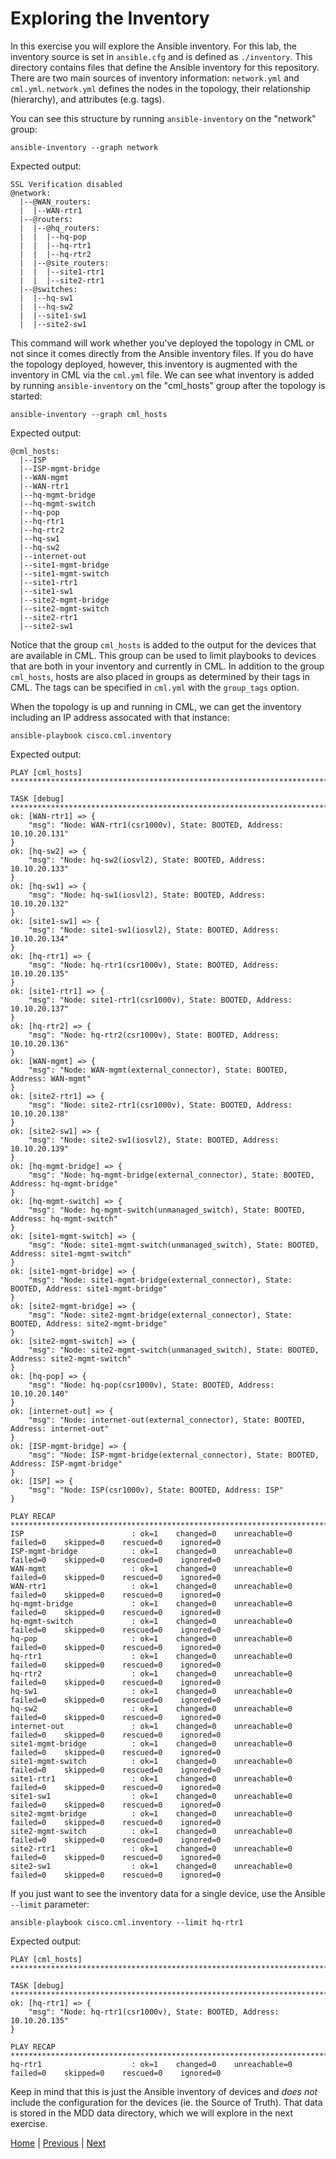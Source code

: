 # Exploring the Inventory

In this exercise you will explore the Ansible inventory. For this lab, the inventory source is set in `ansible.cfg` and is defined as `./inventory`. This directory contains files that define the Ansible inventory for this repository.  There are two main sources of inventory information: `network.yml` and `cml.yml`.  `network.yml` defines the nodes in the topology, their relationship (hierarchy), and attributes (e.g. tags).

You can see this structure by running `ansible-inventory` on the "network" group:

```
ansible-inventory --graph network
```

Expected output:

```
SSL Verification disabled
@network:
  |--@WAN_routers:
  |  |--WAN-rtr1
  |--@routers:
  |  |--@hq_routers:
  |  |  |--hq-pop
  |  |  |--hq-rtr1
  |  |  |--hq-rtr2
  |  |--@site_routers:
  |  |  |--site1-rtr1
  |  |  |--site2-rtr1
  |--@switches:
  |  |--hq-sw1
  |  |--hq-sw2
  |  |--site1-sw1
  |  |--site2-sw1
```

This command will work whether you've deployed the topology in CML or not since it comes directly from the Ansible inventory files. If you do have the topology deployed, however, this inventory is augmented with the inventory in CML via the `cml.yml` file. We can see what inventory is added by running `ansible-inventory` on the "cml_hosts" group after the topology is started:

```
ansible-inventory --graph cml_hosts
```

Expected output:

```
@cml_hosts:
  |--ISP
  |--ISP-mgmt-bridge
  |--WAN-mgmt
  |--WAN-rtr1
  |--hq-mgmt-bridge
  |--hq-mgmt-switch
  |--hq-pop
  |--hq-rtr1
  |--hq-rtr2
  |--hq-sw1
  |--hq-sw2
  |--internet-out
  |--site1-mgmt-bridge
  |--site1-mgmt-switch
  |--site1-rtr1
  |--site1-sw1
  |--site2-mgmt-bridge
  |--site2-mgmt-switch
  |--site2-rtr1
  |--site2-sw1
```

Notice that the group `cml_hosts` is added to the output for the devices that are available in CML. This group can be used to limit playbooks to devices that are both in your inventory and currently in CML. In addition to the group `cml_hosts`, hosts are also placed in groups as determined by their tags in CML.  The tags can be specified in `cml.yml` with the `group_tags` option.

When the topology is up and running in CML, we can get the inventory including an IP address assocated with that instance:

```
ansible-playbook cisco.cml.inventory
```

Expected output:

```
PLAY [cml_hosts] *************************************************************************************************************************************************

TASK [debug] *****************************************************************************************************************************************************
ok: [WAN-rtr1] => {
    "msg": "Node: WAN-rtr1(csr1000v), State: BOOTED, Address: 10.10.20.131"
}
ok: [hq-sw2] => {
    "msg": "Node: hq-sw2(iosvl2), State: BOOTED, Address: 10.10.20.133"
}
ok: [hq-sw1] => {
    "msg": "Node: hq-sw1(iosvl2), State: BOOTED, Address: 10.10.20.132"
}
ok: [site1-sw1] => {
    "msg": "Node: site1-sw1(iosvl2), State: BOOTED, Address: 10.10.20.134"
}
ok: [hq-rtr1] => {
    "msg": "Node: hq-rtr1(csr1000v), State: BOOTED, Address: 10.10.20.135"
}
ok: [site1-rtr1] => {
    "msg": "Node: site1-rtr1(csr1000v), State: BOOTED, Address: 10.10.20.137"
}
ok: [hq-rtr2] => {
    "msg": "Node: hq-rtr2(csr1000v), State: BOOTED, Address: 10.10.20.136"
}
ok: [WAN-mgmt] => {
    "msg": "Node: WAN-mgmt(external_connector), State: BOOTED, Address: WAN-mgmt"
}
ok: [site2-rtr1] => {
    "msg": "Node: site2-rtr1(csr1000v), State: BOOTED, Address: 10.10.20.138"
}
ok: [site2-sw1] => {
    "msg": "Node: site2-sw1(iosvl2), State: BOOTED, Address: 10.10.20.139"
}
ok: [hq-mgmt-bridge] => {
    "msg": "Node: hq-mgmt-bridge(external_connector), State: BOOTED, Address: hq-mgmt-bridge"
}
ok: [hq-mgmt-switch] => {
    "msg": "Node: hq-mgmt-switch(unmanaged_switch), State: BOOTED, Address: hq-mgmt-switch"
}
ok: [site1-mgmt-switch] => {
    "msg": "Node: site1-mgmt-switch(unmanaged_switch), State: BOOTED, Address: site1-mgmt-switch"
}
ok: [site1-mgmt-bridge] => {
    "msg": "Node: site1-mgmt-bridge(external_connector), State: BOOTED, Address: site1-mgmt-bridge"
}
ok: [site2-mgmt-bridge] => {
    "msg": "Node: site2-mgmt-bridge(external_connector), State: BOOTED, Address: site2-mgmt-bridge"
}
ok: [site2-mgmt-switch] => {
    "msg": "Node: site2-mgmt-switch(unmanaged_switch), State: BOOTED, Address: site2-mgmt-switch"
}
ok: [hq-pop] => {
    "msg": "Node: hq-pop(csr1000v), State: BOOTED, Address: 10.10.20.140"
}
ok: [internet-out] => {
    "msg": "Node: internet-out(external_connector), State: BOOTED, Address: internet-out"
}
ok: [ISP-mgmt-bridge] => {
    "msg": "Node: ISP-mgmt-bridge(external_connector), State: BOOTED, Address: ISP-mgmt-bridge"
}
ok: [ISP] => {
    "msg": "Node: ISP(csr1000v), State: BOOTED, Address: ISP"
}

PLAY RECAP *******************************************************************************************************************************************************
ISP                        : ok=1    changed=0    unreachable=0    failed=0    skipped=0    rescued=0    ignored=0   
ISP-mgmt-bridge            : ok=1    changed=0    unreachable=0    failed=0    skipped=0    rescued=0    ignored=0   
WAN-mgmt                   : ok=1    changed=0    unreachable=0    failed=0    skipped=0    rescued=0    ignored=0   
WAN-rtr1                   : ok=1    changed=0    unreachable=0    failed=0    skipped=0    rescued=0    ignored=0   
hq-mgmt-bridge             : ok=1    changed=0    unreachable=0    failed=0    skipped=0    rescued=0    ignored=0   
hq-mgmt-switch             : ok=1    changed=0    unreachable=0    failed=0    skipped=0    rescued=0    ignored=0   
hq-pop                     : ok=1    changed=0    unreachable=0    failed=0    skipped=0    rescued=0    ignored=0   
hq-rtr1                    : ok=1    changed=0    unreachable=0    failed=0    skipped=0    rescued=0    ignored=0   
hq-rtr2                    : ok=1    changed=0    unreachable=0    failed=0    skipped=0    rescued=0    ignored=0   
hq-sw1                     : ok=1    changed=0    unreachable=0    failed=0    skipped=0    rescued=0    ignored=0   
hq-sw2                     : ok=1    changed=0    unreachable=0    failed=0    skipped=0    rescued=0    ignored=0   
internet-out               : ok=1    changed=0    unreachable=0    failed=0    skipped=0    rescued=0    ignored=0   
site1-mgmt-bridge          : ok=1    changed=0    unreachable=0    failed=0    skipped=0    rescued=0    ignored=0   
site1-mgmt-switch          : ok=1    changed=0    unreachable=0    failed=0    skipped=0    rescued=0    ignored=0   
site1-rtr1                 : ok=1    changed=0    unreachable=0    failed=0    skipped=0    rescued=0    ignored=0   
site1-sw1                  : ok=1    changed=0    unreachable=0    failed=0    skipped=0    rescued=0    ignored=0   
site2-mgmt-bridge          : ok=1    changed=0    unreachable=0    failed=0    skipped=0    rescued=0    ignored=0   
site2-mgmt-switch          : ok=1    changed=0    unreachable=0    failed=0    skipped=0    rescued=0    ignored=0   
site2-rtr1                 : ok=1    changed=0    unreachable=0    failed=0    skipped=0    rescued=0    ignored=0   
site2-sw1                  : ok=1    changed=0    unreachable=0    failed=0    skipped=0    rescued=0    ignored=0   
```

If you just want to see the inventory data for a single device, use the Ansible `--limit` parameter:

```
ansible-playbook cisco.cml.inventory --limit hq-rtr1
```

Expected output:

```
PLAY [cml_hosts] *************************************************************************************************************************************************

TASK [debug] *****************************************************************************************************************************************************
ok: [hq-rtr1] => {
    "msg": "Node: hq-rtr1(csr1000v), State: BOOTED, Address: 10.10.20.135"
}

PLAY RECAP *******************************************************************************************************************************************************
hq-rtr1                    : ok=1    changed=0    unreachable=0    failed=0    skipped=0    rescued=0    ignored=0   
```

Keep in mind that this is just the Ansible inventory of devices and *does not* include the configuration for the devices (ie. the Source of Truth). That data is stored in the MDD data directory, which we will explore in the next exercise.

[Home](../README.md#workshop-exercises) | [Previous](deploy-topology.md#deploy-the-topology) | [Next](explore-data.md#exploring-the-data)